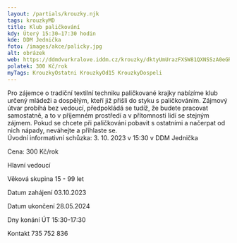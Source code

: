 ```yaml
---
layout: /partials/krouzky.njk
tags: krouzkyMD
title: Klub paličkování
kdy: Úterý 15:30–17:30 hodin
kde: DDM Jednička
foto: /images/akce/palicky.jpg
alt: obrázek
web: https://ddmdvurkralove.iddm.cz/krouzky/dktyUmUrazFXSW81QXNSSzA0eGREc1ROcEpLRkcxcmRUYmtUNHlQa2Q3az0=
polatek: 300 Kč/rok
myTags: KrouzkyOstatni KrouzkyOd15 KrouzkyDospeli
---
```

Pro zájemce o tradiční textilní techniku paličkované krajky nabízíme klub určený mládeži a dospělým, kteří již přišli do styku s paličkováním. Zájmový útvar probíhá bez vedoucí, předpokládá se tudíž, že budete pracovat samostatně, a to v příjemném prostředí a v přítomnosti lidí se stejným zájmem. Pokud se chcete při paličkování pobavit s ostatními a načerpat od nich nápady, neváhejte a přihlaste se.\
Úvodní informativní schůzka: 3. 10. 2023 v 15:30 v DDM Jednička

Cena: 300 Kč/rok

Hlavní vedoucí

Věková skupina 15 - 99 let

Datum zahájení 03.10.2023

Datum ukončení 28.05.2024

Dny konání ÚT 15:30-17:30

Kontakt 735 752 836